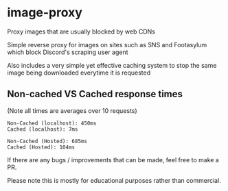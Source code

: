# image-proxy
Proxy images that are usually blocked by web CDNs

Simple reverse proxy for images on sites such as SNS and Footasylum which block Discord's scraping user agent

Also includes a very simple yet effective caching system to stop the same image being downloaded everytime it is requested

## Non-cached VS Cached response times ##
(Note all times are averages over 10 requests)
```
Non-Cached (localhost): 450ms
Cached (localhost): 7ms

Non-Cached (Hosted): 685ms
Cached (Hosted): 104ms
```

If there are any bugs / improvements that can be made, feel free to make a PR. 

Please note this is mostly for educational purposes rather than commercial.

